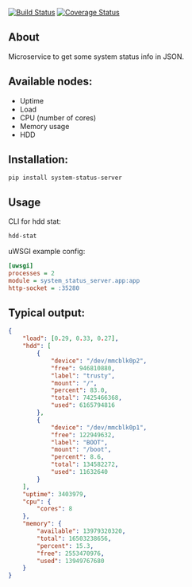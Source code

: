[![Build Status](https://travis-ci.org/voidpp/hdd-stat.svg?branch=master)](https://travis-ci.org/voidpp/system-status-server)
[![Coverage Status](https://coveralls.io/repos/github/voidpp/hdd-stat/badge.svg?branch=master)](https://coveralls.io/github/voidpp/system-status-server?branch=master)

About
--

Microservice to get some system status info in JSON.

Available nodes:
--

- Uptime
- Load
- CPU (number of cores)
- Memory usage
- HDD

Installation:
--
`pip install system-status-server`

Usage
--
CLI for hdd stat:
```bash
hdd-stat
```

uWSGI example config:
```ini
[uwsgi]
processes = 2
module = system_status_server.app:app
http-socket = :35280
```

Typical output:
--
```json
{
	"load": [0.29, 0.33, 0.27],
	"hdd": [
		{
			"device": "/dev/mmcblk0p2",
			"free": 946810880,
			"label": "trusty",
			"mount": "/",
			"percent": 83.0,
			"total": 7425466368,
			"used": 6165794816
		},
		{
			"device": "/dev/mmcblk0p1",
			"free": 122949632,
			"label": "BOOT",
			"mount": "/boot",
			"percent": 8.6,
			"total": 134582272,
			"used": 11632640
		}
	],
	"uptime": 3403979,
	"cpu": {
		"cores": 8
	},
	"memory": {
		"available": 13979320320,
		"total": 16503238656,
		"percent": 15.3,
		"free": 2553470976,
		"used": 13949767680
	}
}
```
